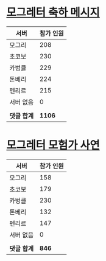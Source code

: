 # [모그레터 축하 메시지](./Event250701_v7_2_10th_moogleletter0.md)

|서버|참가 인원|
|-|-|
|모그리|208|
|초코보|230|
|카벙클|229|
|톤베리|224|
|펜리르|215|
|서버 없음|0|
|||
|**댓글 합계**|**1106**|


# [모그레터 모험가 사연](./Event250701_v7_2_10th_moogleletter1.md)

|서버|참가 인원|
|-|-|
|모그리|158|
|초코보|179|
|카벙클|230|
|톤베리|132|
|펜리르|147|
|서버 없음|0|
|||
|**댓글 합계**|**846**|


